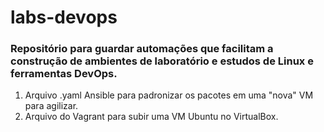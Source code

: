 # labs-devops
### Repositório para guardar automações que facilitam a construção de ambientes de laboratório e estudos de Linux e ferramentas DevOps.

1. Arquivo .yaml Ansible para padronizar os pacotes em uma "nova" VM para agilizar.
2. Arquivo do Vagrant para subir uma VM Ubuntu no VirtualBox.
